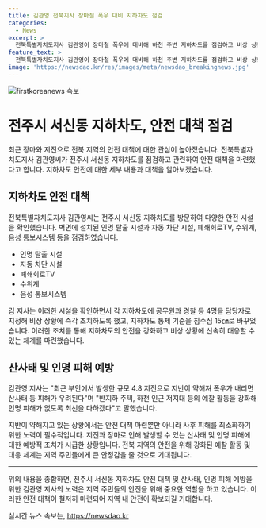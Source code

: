 ```yaml
---
title: 김관영 전북지사 장마철 폭우 대비 지하차도 점검
categories:
  - News
excerpt: >
  전북특별자치도지사 김관영이 장마철 폭우에 대비해 하천 주변 지하차도를 점검하고 비상 상황에 대비하기 위해 조치를 취했다. 지반이 약화된 지역에서의 장마로 인한 산사태 등을 우려하여 주택과 저지대를 강화 예찰할 것을 밝혔다.
feature_text: >
  전북특별자치도지사 김관영이 장마철 폭우에 대비해 하천 주변 지하차도를 점검하고 비상 상황에 대비하기 위해 조치를 취했다. 지반이 약화된 지역에서의 장마로 인한 산사태 등을 우려하여 주택과 저지대를 강화 예찰할 것을 밝혔다.
image: 'https://newsdao.kr/res/images/meta/newsdao_breakingnews.jpg'
---
```


<p><img src="https://newsdao.kr/res/images/meta/newsdao_breakingnews.jpg" alt="firstkoreanews 속보" /></p>

<h1>전주시 서신동 지하차도, 안전 대책 점검</h1>

<p data-ke-size="size16">최근 장마와 지진으로 전북 지역의 안전 대책에 대한 관심이 높아졌습니다. 전북특별자치도지사 김관영씨가 전주시 서신동 지하차도를 점검하고 관련하여 안전 대책을 마련했다고 합니다. 지하차도 안전에 대한 세부 내용과 대책을 알아보겠습니다.</p>

<h2 data-ke-size="size26">지하차도 안전 대책</h2>

<p>전북특별자치도지사 김관영씨는 전주시 서신동 지하차도를 방문하여 다양한 안전 시설을 확인했습니다. 벽면에 설치된 인명 탈출 시설과 자동 차단 시설, 폐쇄회로TV, 수위계, 음성 통보시스템 등을 점검하였습니다. </p>

<ul>
  <li>인명 탈출 시설</li>
  <li>자동 차단 시설</li>
  <li>폐쇄회로TV</li>
  <li>수위계</li>
  <li>음성 통보시스템</li>
</ul>

<p data-ke-size="size16">김 지사는 이러한 시설을 확인하면서 각 지하차도에 공무원과 경찰 등 4명을 담당자로 지정해 비상 상황에 즉각 조치하도록 했고, 지하차도 통제 기준을 침수심 15㎝로 바꾸었습니다. 이러한 조치를 통해 지하차도의 안전을 강화하고 비상 상황에 신속히 대응할 수 있는 체계를 마련했습니다.</p>

<h2 data-ke-size="size26">산사태 및 인명 피해 예방</h2>

<p>김관영 지사는 "최근 부안에서 발생한 규모 4.8 지진으로 지반이 약해져 폭우가 내리면 산사태 등 피해가 우려된다"며 "반지하 주택, 하천 인근 저지대 등의 예찰 활동을 강화해 인명 피해가 없도록 최선을 다하겠다"고 말했습니다.</p>

<p data-ke-size="size16">지반이 약해지고 있는 상황에서는 안전 대책 마련뿐만 아니라 사후 피해를 최소화하기 위한 노력이 필수적입니다. 지진과 장마로 인해 발생할 수 있는 산사태 및 인명 피해에 대한 예방적 조치가 시급한 상황입니다. 전북 지역의 안전을 위해 강화된 예찰 활동 및 대응 체계는 지역 주민들에게 큰 안정감을 줄 것으로 기대됩니다.</p>

<hr>

<p data-ke-size="size16">위의 내용을 종합하면, 전주시 서신동 지하차도 안전 대책 및 산사태, 인명 피해 예방을 위한 김관영 지사의 노력은 지역 주민들의 안전을 위해 중요한 역할을 하고 있습니다. 이러한 안전 대책이 철저히 마련되어 지역 내 안전이 확보되길 기대합니다.</p>
실시간 뉴스 속보는, <a href="https://newsdao.kr" rel="dofollow">https://newsdao.kr</a>


